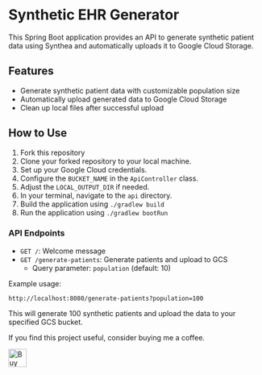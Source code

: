 # Synthetic EHR Generator

This Spring Boot application provides an API to generate synthetic patient data using Synthea and automatically uploads it to Google Cloud Storage.

## Features

- Generate synthetic patient data with customizable population size
- Automatically upload generated data to Google Cloud Storage
- Clean up local files after successful upload

## How to Use

1. Fork this repository
2. Clone your forked repository to your local machine.
3. Set up your Google Cloud credentials.
4. Configure the `BUCKET_NAME` in the `ApiController` class.
5. Adjust the `LOCAL_OUTPUT_DIR` if needed.
6. In your terminal, navigate to the `api` directory.
7. Build the application using `./gradlew build`
8. Run the application using `./gradlew bootRun`

### API Endpoints

- `GET /`: Welcome message
- `GET /generate-patients`: Generate patients and upload to GCS
  - Query parameter: `population` (default: 10)

Example usage:
```
http://localhost:8080/generate-patients?population=100
```

This will generate 100 synthetic patients and upload the data to your specified GCS bucket.

If you find this project useful, consider buying me a coffee.

<a href='https://ko-fi.com/Q5Q811RI0C' target='_blank'><img height='36' style='border:0px;height:36px;' src='https://storage.ko-fi.com/cdn/kofi1.png?v=3' border='0' alt='Buy Me a Coffee at ko-fi.com' /></a>

